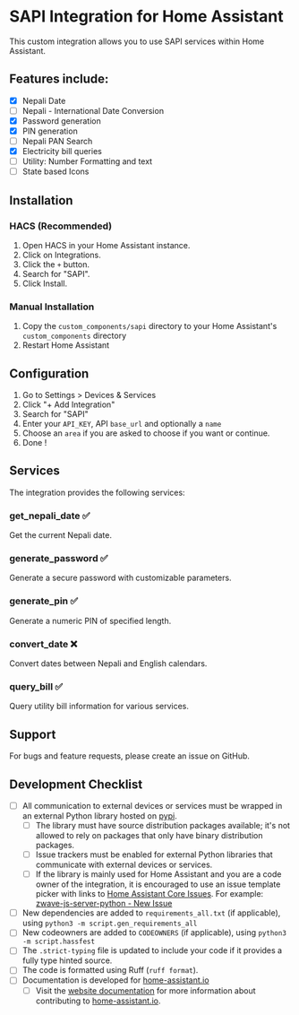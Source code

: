 # SAPI Integration for Home Assistant

This custom integration allows you to use SAPI services within Home Assistant.

## Features include:

- [x] Nepali Date
- [ ] Nepali - International Date Conversion
- [x] Password generation
- [x] PIN generation
- [ ] Nepali PAN Search
- [x] Electricity bill queries
- [ ] Utility: Number Formatting and text
- [ ] State based Icons

## Installation

### HACS (Recommended)

1. Open HACS in your Home Assistant instance.
2. Click on Integrations.
3. Click the `+` button.
4. Search for "SAPI".
5. Click Install.

### Manual Installation

1. Copy the `custom_components/sapi` directory to your Home Assistant's `custom_components` directory
2. Restart Home Assistant

## Configuration

1. Go to Settings > Devices & Services
2. Click "+ Add Integration"
3. Search for "SAPI"
4. Enter your `API_KEY`, API `base_url` and optionally a `name`
5. Choose an `area` if you are asked to choose if you want or continue.
6. Done !

## Services

The integration provides the following services:

### get_nepali_date ✅

Get the current Nepali date.

### generate_password ✅

Generate a secure password with customizable parameters.

### generate_pin ✅

Generate a numeric PIN of specified length.

### convert_date ❌

Convert dates between Nepali and English calendars.

### query_bill ✅

Query utility bill information for various services.

## Support

For bugs and feature requests, please create an issue on GitHub.

## Development Checklist

- [ ] All communication to external devices or services must be wrapped in an external Python library hosted on [pypi](https://pypi.org/).
  - [ ] The library must have source distribution packages available; it's not allowed to rely on packages that only have binary distribution packages.
  - [ ] Issue trackers must be enabled for external Python libraries that communicate with external devices or services.
  - [ ] If the library is mainly used for Home Assistant and you are a code owner of the integration, it is encouraged to use an issue template picker with links to [Home Assistant Core Issues](https://github.com/home-assistant/core/issues). For example: [zwave-js-server-python - New Issue](https://github.com/home-assistant-libs/zwave-js-server-python/issues/new/choose)
- [ ] New dependencies are added to `requirements_all.txt` (if applicable), using `python3 -m script.gen_requirements_all`
- [ ] New codeowners are added to `CODEOWNERS` (if applicable), using `python3 -m script.hassfest`
- [ ] The `.strict-typing` file is updated to include your code if it provides a fully type hinted source.
- [ ] The code is formatted using Ruff (`ruff format`).
- [ ] Documentation is developed for [home-assistant.io](https://home-assistant.io/)
  - [ ] Visit the [website documentation](https://developers.home-assistant.io/docs/documenting) for more information about contributing to [home-assistant.io](https://github.com/home-assistant/home-assistant.io).
